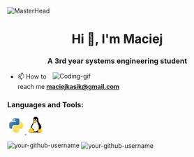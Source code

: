 ![MasterHead](https://mir-s3-cdn-cf.behance.net/project_modules/max_1200/79731568097599.5b50bca477735.jpg)
<h1 align="center">Hi 👋, I'm Maciej</h1>
<h3 align="center">A 3rd year systems engineering student</h3>

<img align="right" alt="Coding-gif" width="400" src="https://i.pinimg.com/originals/a5/35/60/a53560c8088900e266880f779dacced7.gif"/>

- 📫 How to reach me **maciejkasik@gmail.com**

<h3 align="left">Languages and Tools:</h3>
<p align="left"> <a href="https://www.python.org" target="_blank" rel="noreferrer"> <img src="https://raw.githubusercontent.com/devicons/devicon/master/icons/python/python-original.svg" alt="python" width="40" height="40"/> </a> <a href="https://www.linux.org/" target="_blank" rel="noreferrer"> <img src="https://raw.githubusercontent.com/devicons/devicon/master/icons/linux/linux-original.svg" alt="linux" width="40" height="40"/> </a> </p>

<p><img align="left" src="https://github-readme-stats-kohl-alpha.vercel.app/api/top-langs/?username=1mkmk&layout=compact&hide=C%2B%2B,CMake,C&theme=tokyonight" alt="your-github-username" /></p>

<p>&nbsp;<img align="center" src="https://github-readme-stats-kohl-alpha.vercel.app/api?username=1mkmk&show_icons=true&locale=en&theme=tokyonight" alt="your-github-username" /></p>
